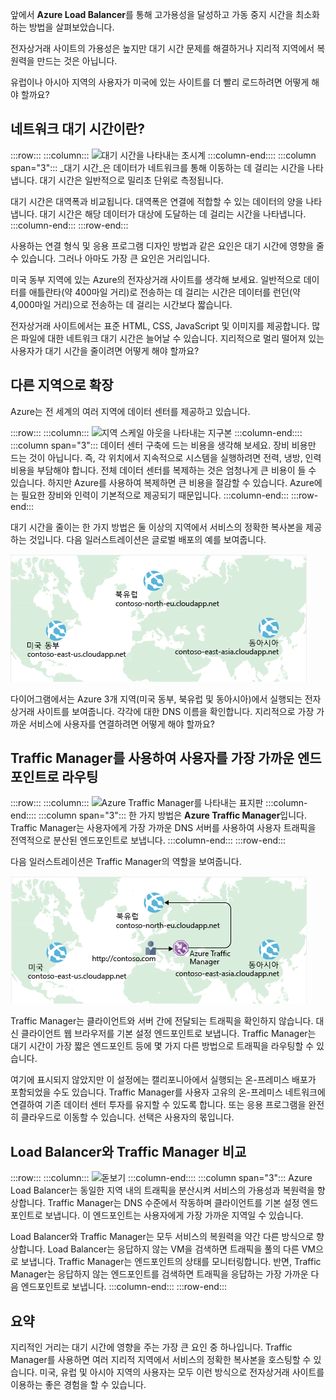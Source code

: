 앞에서 **Azure Load Balancer**를 통해 고가용성을 달성하고 가동 중지 시간을 최소화하는 방법을 살펴보았습니다.

전자상거래 사이트의 가용성은 높지만 대기 시간 문제를 해결하거나 지리적 지역에서 복원력을 만드는 것은 아닙니다.

유럽이나 아시아 지역의 사용자가 미국에 있는 사이트를 더 빨리 로드하려면 어떻게 해야 할까요?

## <a name="what-is-network-latency"></a>네트워크 대기 시간이란?

:::row:::
  :::column:::
    ![대기 시간을 나타내는 초시계](../media/4-latency.png) :::column-end:::: :::column span="3"::: _대기 시간_은 데이터가 네트워크를 통해 이동하는 데 걸리는 시간을 나타냅니다. 대기 시간은 일반적으로 밀리초 단위로 측정됩니다.

대기 시간은 대역폭과 비교됩니다. 대역폭은 연결에 적합할 수 있는 데이터의 양을 나타냅니다. 대기 시간은 해당 데이터가 대상에 도달하는 데 걸리는 시간을 나타냅니다.
  :::column-end:::
:::row-end:::

사용하는 연결 형식 및 응용 프로그램 디자인 방법과 같은 요인은 대기 시간에 영향을 줄 수 있습니다. 그러나 아마도 가장 큰 요인은 거리입니다.

미국 동부 지역에 있는 Azure의 전자상거래 사이트를 생각해 보세요. 일반적으로 데이터를 애틀란타(약 400마일 거리)로 전송하는 데 걸리는 시간은 데이터를 런던(약 4,000마일 거리)으로 전송하는 데 걸리는 시간보다 짧습니다.

전자상거래 사이트에서는 표준 HTML, CSS, JavaScript 및 이미지를 제공합니다. 많은 파일에 대한 네트워크 대기 시간은 늘어날 수 있습니다. 지리적으로 멀리 떨어져 있는 사용자가 대기 시간을 줄이려면 어떻게 해야 할까요?

## <a name="scale-out-to-different-regions"></a>다른 지역으로 확장

Azure는 전 세계의 여러 지역에 데이터 센터를 제공하고 있습니다.

:::row:::
  :::column:::
    ![지역 스케일 아웃을 나타내는 지구본](../media/4-scale-out-regions.png) :::column-end:::: :::column span="3"::: 데이터 센터 구축에 드는 비용을 생각해 보세요. 장비 비용만 드는 것이 아닙니다. 즉, 각 위치에서 지속적으로 시스템을 실행하려면 전력, 냉방, 인력 비용을 부담해야 합니다. 전체 데이터 센터를 복제하는 것은 엄청나게 큰 비용이 들 수 있습니다. 하지만 Azure를 사용하여 복제하면 큰 비용을 절감할 수 있습니다. Azure에는 필요한 장비와 인력이 기본적으로 제공되기 때문입니다.
  :::column-end:::
:::row-end:::

대기 시간을 줄이는 한 가지 방법은 둘 이상의 지역에서 서비스의 정확한 복사본을 제공하는 것입니다. 다음 일러스트레이션은 글로벌 배포의 예를 보여줍니다.

![세 개의 Azure 데이터 센터가 강조 표시된 세계 지도를 보여주는 일러스트레이션. 각 데이터 센터는 고유한 도메인 이름이 레이블로 지정됩니다.](../media/4-global-deployment.png)

다이어그램에서는 Azure 3개 지역(미국 동부, 북유럽 및 동아시아)에서 실행되는 전자상거래 사이트를 보여줍니다. 각각에 대한 DNS 이름을 확인합니다. 지리적으로 가장 가까운 서비스에 사용자를 연결하려면 어떻게 해야 할까요?

## <a name="use-traffic-manager-to-route-users-to-the-closest-endpoint"></a>Traffic Manager를 사용하여 사용자를 가장 가까운 엔드포인트로 라우팅

:::row:::
  :::column:::
    ![Azure Traffic Manager를 나타내는 표지판](../media/4-sign-post.png) :::column-end:::: :::column span="3"::: 한 가지 방법은 **Azure Traffic Manager**입니다. Traffic Manager는 사용자에게 가장 가까운 DNS 서버를 사용하여 사용자 트래픽을 전역적으로 분산된 엔드포인트로 보냅니다.
  :::column-end:::
:::row-end:::

다음 일러스트레이션은 Traffic Manager의 역할을 보여줍니다.

![사용자 요청을 가장 가까운 데이터 센터로 라우팅하는 Azure Traffic Manager를 보여주는 일러스트레이션. ](../media/4-traffic-manager.png)

Traffic Manager는 클라이언트와 서버 간에 전달되는 트래픽을 확인하지 않습니다. 대신 클라이언트 웹 브라우저를 기본 설정 엔드포인트로 보냅니다. Traffic Manager는 대기 시간이 가장 짧은 엔드포인트 등에 몇 가지 다른 방법으로 트래픽을 라우팅할 수 있습니다.

여기에 표시되지 않았지만 이 설정에는 캘리포니아에서 실행되는 온-프레미스 배포가 포함되었을 수도 있습니다. Traffic Manager를 사용자 고유의 온-프레미스 네트워크에 연결하여 기존 데이터 센터 투자를 유지할 수 있도록 합니다. 또는 응용 프로그램을 완전히 클라우드로 이동할 수 있습니다. 선택은 사용자의 몫입니다.

## <a name="compare-load-balancer-to-traffic-manager"></a>Load Balancer와 Traffic Manager 비교

:::row:::
  :::column:::
    ![돋보기](../media/4-magnifying-glass.png) :::column-end:::: :::column span="3"::: Azure Load Balancer는 동일한 지역 내의 트래픽을 분산시켜 서비스의 가용성과 복원력을 향상합니다. Traffic Manager는 DNS 수준에서 작동하며 클라이언트를 기본 설정 엔드포인트로 보냅니다. 이 엔드포인트는 사용자에게 가장 가까운 지역일 수 있습니다.

Load Balancer와 Traffic Manager는 모두 서비스의 복원력을 약간 다른 방식으로 향상합니다. Load Balancer는 응답하지 않는 VM을 검색하면 트래픽을 풀의 다른 VM으로 보냅니다. Traffic Manager는 엔드포인트의 상태를 모니터링합니다. 반면, Traffic Manager는 응답하지 않는 엔드포인트를 검색하면 트래픽을 응답하는 가장 가까운 다음 엔드포인트로 보냅니다.
  :::column-end:::
:::row-end:::

## <a name="summary"></a>요약

지리적인 거리는 대기 시간에 영향을 주는 가장 큰 요인 중 하나입니다. Traffic Manager를 사용하면 여러 지리적 지역에서 서비스의 정확한 복사본을 호스팅할 수 있습니다. 미국, 유럽 및 아시아 지역의 사용자는 모두 이런 방식으로 전자상거래 사이트를 이용하는 좋은 경험을 할 수 있습니다.
